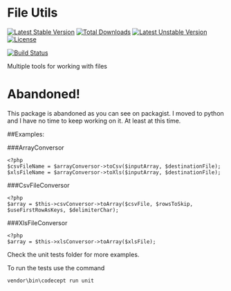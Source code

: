 File Utils
=============
[![Latest Stable Version](https://poser.pugx.org/reynholm/file-utils/v/stable.svg)](https://packagist.org/packages/reynholm/file-utils) [![Total Downloads](https://poser.pugx.org/reynholm/file-utils/downloads.svg)](https://packagist.org/packages/reynholm/file-utils) [![Latest Unstable Version](https://poser.pugx.org/reynholm/file-utils/v/unstable.svg)](https://packagist.org/packages/reynholm/file-utils) [![License](https://poser.pugx.org/reynholm/file-utils/license.svg)](https://packagist.org/packages/reynholm/file-utils)

[![Build Status](https://travis-ci.org/reynholm-industries/FileUtils.svg?branch=master)](https://travis-ci.org/reynholm-industries/FileUtils)

Multiple tools for working with files

# Abandoned!
This package is abandoned as you can see on packagist. I moved to python and I have no time to keep working on it. At least at this time.

##Examples:

###ArrayConversor
```php5
<?php
$csvFileName = $arrayConversor->toCsv($inputArray, $destinationFile);
$xlsFileName = $arrayConversor->toXls($inputArray, $destinationFile);
```

###CsvFileConversor
```php5
<?php
$array = $this->csvConversor->toArray($csvFile, $rowsToSkip, $useFirstRowAsKeys, $delimiterChar);
```


###XlsFileConversor
```php5
<?php
$array = $this->xlsConversor->toArray($xlsFile);
```

Check the unit tests folder for more examples.

To run the tests use the command
```shell
vendor\bin\codecept run unit
```
